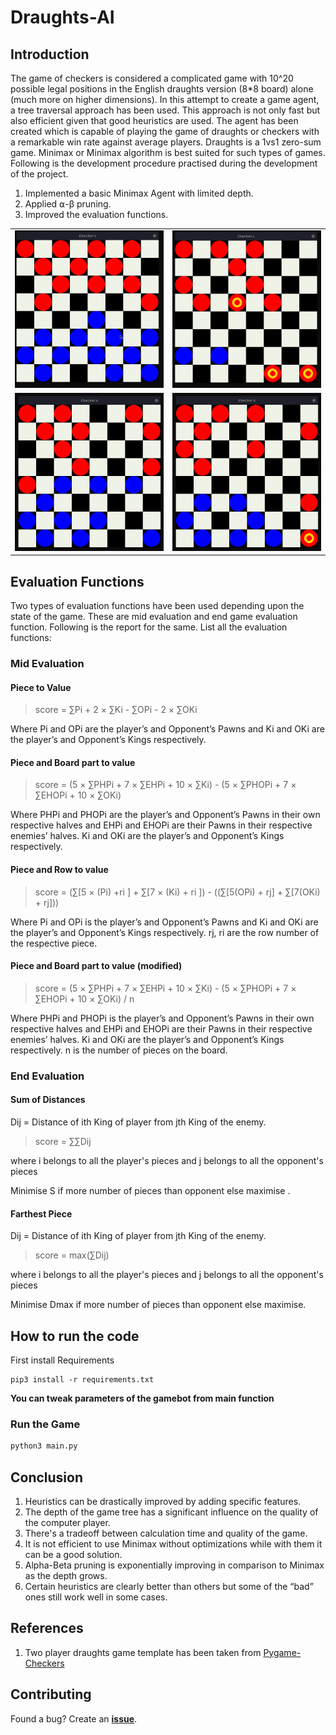 # Draughts-AI

## Introduction

The game of checkers is considered a complicated game with 10^20 possible legal positions in the English draughts version (8\*8 board) alone (much more on higher dimensions). In this attempt to create a game agent, a tree traversal approach has been used. This approach is not only fast but also efficient given that good heuristics are used. The agent has been created which is capable of playing the game of draughts or checkers with a remarkable win rate against average players. Draughts is a 1vs1 zero-sum game. Minimax or Minimax algorithm is best suited for such types of games. Following is the development procedure practised during the development of the project.

1. Implemented a basic Minimax Agent with limited depth.
2. Applied ⍺-β pruning.
3. Improved the evaluation functions.

<table>
    <tr>
        <td><img src="imgs/checker_gif_1.gif" alt="AI vs Player I"></td>
        <td><img src="imgs/checker_gif_4.gif" alt="AI vs Player II"></td>
    </tr>
    <tr>
        <td><img src="imgs/checker_gif_7.gif" alt="AI vs Player I"></td>
        <td><img src="imgs/checker_gif_8.gif" alt="AI vs AI II"></td>
    </tr>
</table>

## Evaluation Functions

Two types of evaluation functions have been used depending upon the state of the game. These are mid evaluation and end game evaluation function. Following is the report for the same.
List all the evaluation functions:

### Mid Evaluation

#### Piece to Value

> score = ∑Pi + 2 × ∑Ki - ∑OPi - 2 × ∑OKi

Where Pi and OPi are the player’s and Opponent’s Pawns and Ki and OKi are the player’s and Opponent’s Kings respectively.

#### Piece and Board part to value

> score = (5 × ∑PHPi + 7 × ∑EHPi + 10 × ∑Ki) - (5 × ∑PHOPi + 7 × ∑EHOPi + 10 × ∑OKi)

Where PHPi and PHOPi are the player’s and Opponent’s Pawns in their own respective halves and EHPi and EHOPi are their Pawns in their respective enemies’ halves.
Ki and OKi are the player’s and Opponent’s Kings respectively.

#### Piece and Row to value

> score = (∑[5 × (Pi) +ri ] + ∑[7 × (Ki) + ri ]) - ((∑[5(OPi) + rj] + ∑[7(OKi) + rj]))

Where Pi and OPi is the player’s and Opponent’s Pawns and Ki and OKi are the player’s and Opponent’s Kings respectively. rj, ri are the row number of the respective piece.

#### Piece and Board part to value (modified)

> score = (5 × ∑PHPi + 7 × ∑EHPi + 10 × ∑Ki) - (5 × ∑PHOPi + 7 × ∑EHOPi + 10 × ∑OKi) / n

Where PHPi and PHOPi is the player’s and Opponent’s Pawns in their own respective halves and EHPi and EHOPi are their Pawns in their respective enemies’ halves. Ki and OKi are the player’s and Opponent’s Kings respectively.
n is the number of pieces on the board.

### End Evaluation

#### Sum of Distances

Dij = Distance of ith King of player from jth King of the enemy.

> score = ∑∑Dij

where i belongs to all the player's pieces and j belongs to all the opponent's pieces

Minimise S if more number of pieces than opponent else maximise .

#### Farthest Piece

Dij = Distance of ith King of player from jth King of the enemy.

> score = max(∑Dij)

where i belongs to all the player's pieces and j belongs to all the opponent's pieces

Minimise Dmax if more number of pieces than opponent else maximise.

## How to run the code

First install Requirements

```
pip3 install -r requirements.txt
```

**You can tweak parameters of the gamebot from main function**

### Run the Game

```bash
python3 main.py
```

## Conclusion

1. Heuristics can be drastically improved by adding specific features.
2. The depth of the game tree has a significant influence on the quality of the computer player.
3. There's a tradeoff between calculation time and quality of the game.
4. It is not efficient to use Minimax without optimizations while with them it can be a good solution.
5. Alpha-Beta pruning is exponentially improving in comparison to Minimax as the depth grows.
6. Certain heuristics are clearly better than others but some of the “bad” ones still work well in some cases.

## References

1. Two player draughts game template has been taken from [Pygame-Checkers](https://github.com/everestwitman/Pygame-Checkers/)

## Contributing

Found a bug? Create an **[issue](https://github.com/Hsankesara/Draughts-AI/issues/new)**.

```

```
